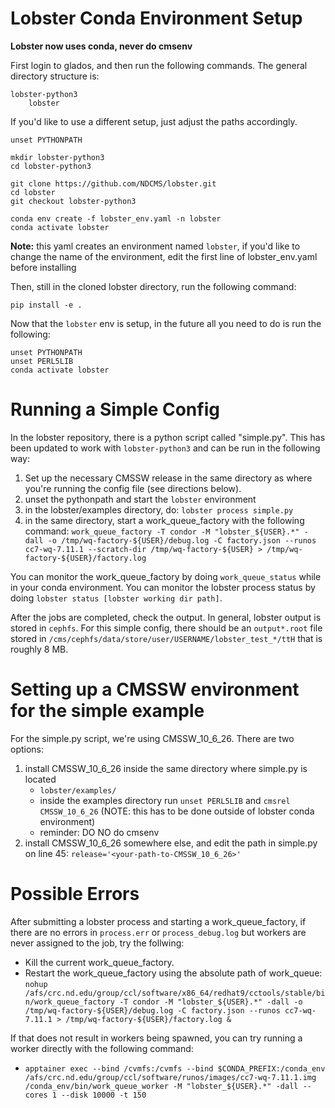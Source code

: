# Lobster Conda Environment Setup
**Lobster now uses conda, never do cmsenv**

First login to glados, and then run the following commands. 
The general directory structure is: 
```
lobster-python3
    lobster
``` 
If you'd like to use a different setup, just adjust the paths accordingly.
```
unset PYTHONPATH

mkdir lobster-python3
cd lobster-python3

git clone https://github.com/NDCMS/lobster.git
cd lobster
git checkout lobster-python3

conda env create -f lobster_env.yaml -n lobster
conda activate lobster
```

**Note:** this yaml creates an environment named `lobster`, if you'd like to change the name of the environment, edit the first line of lobster_env.yaml before installing


Then, still in the cloned lobster directory, run the following command: 
```
pip install -e .
```

Now that the `lobster` env is setup, in the future all you need to do is run the following: 
```
unset PYTHONPATH
unset PERL5LIB
conda activate lobster
```

# Running a Simple Config
In the lobster repository, there is a python script called "simple.py". This has been updated to work with `lobster-python3` and can be run in the following way: 

1. Set up the necessary CMSSW release in the same directory as where you're running the config file (see directions below).
2. unset the pythonpath and start the `lobster` environment 
3. in the lobster/examples directory, do:  `lobster process simple.py`
4. in the same directory, start a work_queue_factory with the following command: `work_queue_factory -T condor -M "lobster_${USER}.*" -dall -o /tmp/wq-factory-${USER}/debug.log -C factory.json --runos cc7-wq-7.11.1 --scratch-dir /tmp/wq-factory-${USER} > /tmp/wq-factory-${USER}/factory.log` 

You can monitor the work_queue_factory by doing `work_queue_status` while in your conda environment.
You can monitor the lobster process status by doing `lobster status [lobster working dir path]`. 

After the jobs are completed, check the output. In general, lobster output is stored in `cephfs`. For this simple config, there should be an `output*.root` file stored in `/cms/cephfs/data/store/user/USERNAME/lobster_test_*/ttH` that is roughly 8 MB.

# Setting up a CMSSW environment for the simple example
For the simple.py script, we're using CMSSW_10_6_26. There are two options: 
1. install CMSSW_10_6_26 inside the same directory where simple.py is located 
    - `lobster/examples/`
    - inside the examples directory run `unset PERL5LIB` and `cmsrel CMSSW_10_6_26` (NOTE: this has to be done outside of lobster conda environment)
    - reminder: DO NO do cmsenv
2. install CMSSW_10_6_26 somewhere else, and edit the path in simple.py on line 45: `release='<your-path-to-CMSSW_10_6_26>'`

# Possible Errors
After submitting a lobster process and starting a work_queue_factory, if there are no errors in `process.err` or `process_debug.log` but workers are never assigned to the job, try the follwing: 
- Kill the current work_queue_factory. 
- Restart the work_queue_factory using the absolute path of work_queue: `nohup /afs/crc.nd.edu/group/ccl/software/x86_64/redhat9/cctools/stable/bin/work_queue_factory -T condor -M "lobster_${USER}.*" -dall -o /tmp/wq-factory-${USER}/debug.log -C factory.json --runos cc7-wq-7.11.1 > /tmp/wq-factory-${USER}/factory.log &`

If that does not result in workers being spawned, you can try running a worker directly with the following command:
- `apptainer exec --bind /cvmfs:/cvmfs --bind $CONDA_PREFIX:/conda_env /afs/crc.nd.edu/group/ccl/software/runos/images/cc7-wq-7.11.1.img /conda_env/bin/work_queue_worker -M "lobster_${USER}.*" -dall --cores 1 --disk 10000 -t 150`

